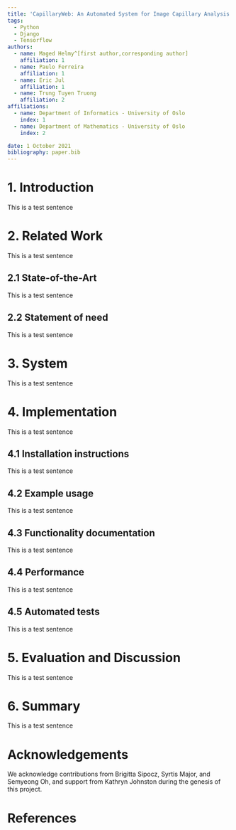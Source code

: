 ```yaml
---
title: 'CapillaryWeb: An Automated System for Image Capillary Analysis using Deep Learning'
tags:
  - Python
  - Django
  - Tensorflow
authors:
  - name: Maged Helmy^[first author,corresponding author]
    affiliation: 1
  - name: Paulo Ferreira
    affiliation: 1
  - name: Eric Jul
    affiliation: 1
  - name: Trung Tuyen Truong
    affiliation: 2
affiliations:
  - name: Department of Informatics - University of Oslo
    index: 1
  - name: Department of Mathematics - University of Oslo
    index: 2

date: 1 October 2021
bibliography: paper.bib
---
```


# 1. Introduction

This is a test sentence

# 2. Related Work

This is a test sentence

## 2.1 State-of-the-Art

This is a test sentence

## 2.2 Statement of need

This is a test sentence

# 3. System

This is a test sentence


# 4. Implementation

This is a test sentence

## 4.1 Installation instructions

This is a test sentence

## 4.2 Example usage

This is a test sentence

## 4.3 Functionality documentation

This is a test sentence

## 4.4 Performance

This is a test sentence

## 4.5 Automated tests

This is a test sentence

# 5. Evaluation and Discussion

This is a test sentence

# 6. Summary

This is a test sentence

# Acknowledgements

We acknowledge contributions from Brigitta Sipocz, Syrtis Major, and Semyeong
Oh, and support from Kathryn Johnston during the genesis of this project.

# References